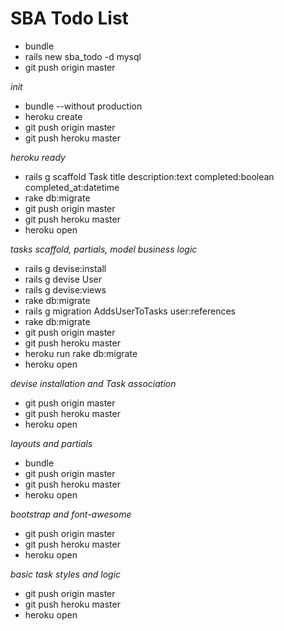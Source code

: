 # SBA Todo List

- bundle
- rails new sba_todo -d mysql
- git push origin master

*init*

- bundle --without production
- heroku create
- git push origin master
- git push heroku master

*heroku ready*

- rails g scaffold Task title description:text completed:boolean completed_at:datetime
- rake db:migrate
- git push origin master
- git push heroku master
- heroku open

*tasks scaffold, partials, model business logic*

- rails g devise:install
- rails g devise User
- rails g devise:views
- rake db:migrate
- rails g migration AddsUserToTasks user:references
- rake db:migrate
- git push origin master
- git push heroku master
- heroku run rake db:migrate
- heroku open

*devise installation and Task association*

- git push origin master
- git push heroku master
- heroku open

*layouts and partials*

- bundle
- git push origin master
- git push heroku master
- heroku open

*bootstrap and font-awesome*

- git push origin master
- git push heroku master
- heroku open

*basic task styles and logic*

- git push origin master
- git push heroku master
- heroku open
